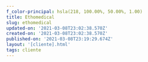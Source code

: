 ```yaml
---
f_color-principal: hsla(218, 100.00%, 50.00%, 1.00)
title: Ethomedical
slug: ethomedical
updated-on: '2021-03-08T23:02:38.570Z'
created-on: '2021-03-08T23:02:38.570Z'
published-on: '2021-03-08T23:19:29.674Z'
layout: '[cliente].html'
tags: cliente
---
```




